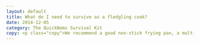 ```yaml
---
layout: default
title: What do I need to survive as a fledgling cook?
date: 2014-12-05
category: The QuickNoms Survival Kit
copy: <p class="copy">We recommend a good non-stick frying pan, a multipurpose knife, an aluminum mixing bowl and a wooden spatula to start with. Buy good equipment! Spending a little extra on good-quality cookware now will save you replacement money in the future. Good knives and cookware can last a lifetime!</p><ul class="copy"><li>Calphalon's 'green' series of frying pans have a great finish, wipe clean easily, and can be used in the oven as well as on a stove.</li><li>Henckel knives are excellent, and can be replaced free of charge if they happen to break.</li><li>Wooden tools cost very little and last forever!</li><li>Mixing bowls are equally long-lived and indispensable</li></ul><p class="copy">You can order the kit online.</p>
---
```

